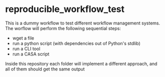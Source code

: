 # reproducible_workflow_test
This is a dummy workflow to test different workflow management systems. The worflow will perform the following sequential steps:
* wget a file
* run a python script (with dependencies out of Python's stdlib)
* run a CLI tool
* run a CASA script

Inside this repository each folder will implement a different approach, and all of them should get the same output
